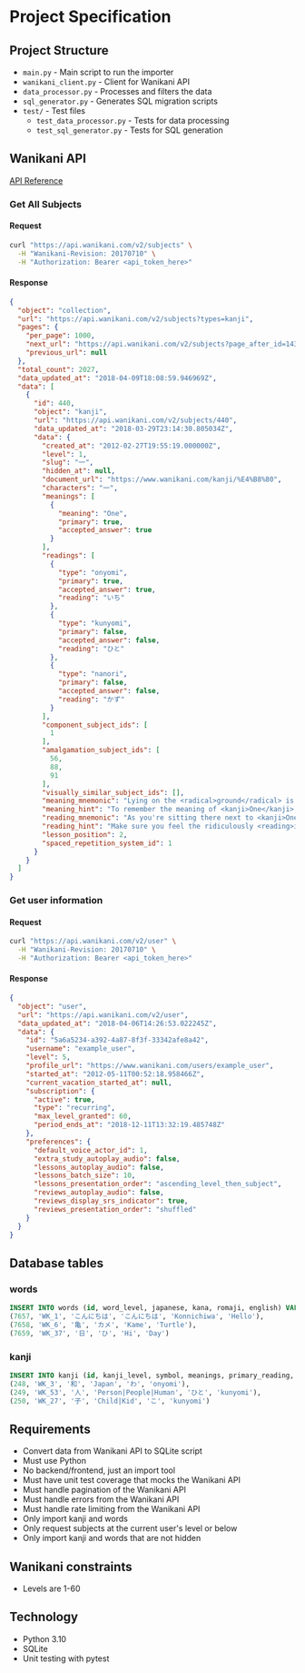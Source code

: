 # Project Specification

## Project Structure
- `main.py` - Main script to run the importer
- `wanikani_client.py` - Client for Wanikani API
- `data_processor.py` - Processes and filters the data
- `sql_generator.py` - Generates SQL migration scripts
- `test/` - Test files
  - `test_data_processor.py` - Tests for data processing
  - `test_sql_generator.py` - Tests for SQL generation

## Wanikani API
[API Reference](https://docs.api.wanikani.com/20170710/)
### Get All Subjects
#### Request
```bash
curl "https://api.wanikani.com/v2/subjects" \
  -H "Wanikani-Revision: 20170710" \
  -H "Authorization: Bearer <api_token_here>"
```
#### Response
```json
{
  "object": "collection",
  "url": "https://api.wanikani.com/v2/subjects?types=kanji",
  "pages": {
    "per_page": 1000,
    "next_url": "https://api.wanikani.com/v2/subjects?page_after_id=1439\u0026types=kanji",
    "previous_url": null
  },
  "total_count": 2027,
  "data_updated_at": "2018-04-09T18:08:59.946969Z",
  "data": [
    {
      "id": 440,
      "object": "kanji",
      "url": "https://api.wanikani.com/v2/subjects/440",
      "data_updated_at": "2018-03-29T23:14:30.805034Z",
      "data": {
        "created_at": "2012-02-27T19:55:19.000000Z",
        "level": 1,
        "slug": "一",
        "hidden_at": null,
        "document_url": "https://www.wanikani.com/kanji/%E4%B8%80",
        "characters": "一",
        "meanings": [
          {
            "meaning": "One",
            "primary": true,
            "accepted_answer": true
          }
        ],
        "readings": [
          {
            "type": "onyomi",
            "primary": true,
            "accepted_answer": true,
            "reading": "いち"
          },
          {
            "type": "kunyomi",
            "primary": false,
            "accepted_answer": false,
            "reading": "ひと"
          },
          {
            "type": "nanori",
            "primary": false,
            "accepted_answer": false,
            "reading": "かず"
          }
        ],
        "component_subject_ids": [
          1
        ],
        "amalgamation_subject_ids": [
          56,
          88,
          91
        ],
        "visually_similar_subject_ids": [],
        "meaning_mnemonic": "Lying on the <radical>ground</radical> is something that looks just like the ground, the number <kanji>One</kanji>. Why is this One lying down? It's been shot by the number two. It's lying there, bleeding out and dying. The number One doesn't have long to live.",
        "meaning_hint": "To remember the meaning of <kanji>One</kanji>, imagine yourself there at the scene of the crime. You grab <kanji>One</kanji> in your arms, trying to prop it up, trying to hear its last words. Instead, it just splatters some blood on your face. \"Who did this to you?\" you ask. The number One points weakly, and you see number Two running off into an alleyway. He's always been jealous of number One and knows he can be number one now that he's taken the real number one out.",
        "reading_mnemonic": "As you're sitting there next to <kanji>One</kanji>, holding him up, you start feeling a weird sensation all over your skin. From the wound comes a fine powder (obviously coming from the special bullet used to kill One) that causes the person it touches to get extremely <reading>itchy</reading> (いち)",
        "reading_hint": "Make sure you feel the ridiculously <reading>itchy</reading> sensation covering your body. It climbs from your hands, where you're holding the number <kanji>One</kanji> up, and then goes through your arms, crawls up your neck, goes down your body, and then covers everything. It becomes uncontrollable, and you're scratching everywhere, writhing on the ground. It's so itchy that it's the most painful thing you've ever experienced (you should imagine this vividly, so you remember the reading of this kanji).",
        "lesson_position": 2,
        "spaced_repetition_system_id": 1
      }
    }
  ]
}
```
### Get user information
#### Request
```bash
curl "https://api.wanikani.com/v2/user" \
  -H "Wanikani-Revision: 20170710" \
  -H "Authorization: Bearer <api_token_here>"
```
#### Response
```json
{
  "object": "user",
  "url": "https://api.wanikani.com/v2/user",
  "data_updated_at": "2018-04-06T14:26:53.022245Z",
  "data": {
    "id": "5a6a5234-a392-4a87-8f3f-33342afe8a42",
    "username": "example_user",
    "level": 5,
    "profile_url": "https://www.wanikani.com/users/example_user",
    "started_at": "2012-05-11T00:52:18.958466Z",
    "current_vacation_started_at": null,
    "subscription": {
      "active": true,
      "type": "recurring",
      "max_level_granted": 60,
      "period_ends_at": "2018-12-11T13:32:19.485748Z"
    },
    "preferences": {
      "default_voice_actor_id": 1,
      "extra_study_autoplay_audio": false,
      "lessons_autoplay_audio": false,
      "lessons_batch_size": 10,
      "lessons_presentation_order": "ascending_level_then_subject",
      "reviews_autoplay_audio": false,
      "reviews_display_srs_indicator": true,
      "reviews_presentation_order": "shuffled"
    }
  }
}
```

## Database tables
### words
```sql
INSERT INTO words (id, word_level, japanese, kana, romaji, english) VALUES
(7657, 'WK_1', 'こんにちは', 'こんにちは', 'Konnichiwa', 'Hello'),
(7658, 'WK_6', '亀', 'カメ', 'Kame', 'Turtle'),
(7659, 'WK_37', '日', 'ひ', 'Hi', 'Day')
```

### kanji
```sql
INSERT INTO kanji (id, kanji_level, symbol, meanings, primary_reading, primary_reading_type) VALUES
(248, 'WK_3', '和', 'Japan', 'わ', 'onyomi'),
(249, 'WK_53', '人', 'Person|People|Human', 'ひと', 'kunyomi'),
(250, 'WK_27', '子', 'Child|Kid', 'こ', 'kunyomi')
```

## Requirements
- Convert data from Wanikani API to SQLite script
- Must use Python
- No backend/frontend, just an import tool
- Must have unit test coverage that mocks the Wanikani API
- Must handle pagination of the Wanikani API
- Must handle errors from the Wanikani API
- Must handle rate limiting from the Wanikani API
- Only import kanji and words
- Only request subjects at the current user's level or below
- Only import kanji and words that are not hidden

## Wanikani constraints
- Levels are 1-60

## Technology
- Python 3.10
- SQLite
- Unit testing with pytest
